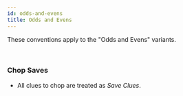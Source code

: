 ```yaml
---
id: odds-and-evens
title: Odds and Evens
---
```


These conventions apply to the "Odds and Evens" variants.

<br />

### Chop Saves

- All clues to chop are treated as *Save Clues*.
